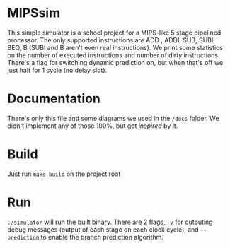 # MIPSsim

This simple simulator is a school project for a MIPS-like 5 stage pipelined processor. The only supported instructions are ADD , ADDI, SUB, SUBI, BEQ, B (SUBI and B aren't even real instructions). We print some statistics on the number of executed instructions and number of dirty instructions. There's a flag for switching dynamic prediction on, but when that's off we just halt for 1 cycle (no delay slot).

# Documentation
There's only this file and some diagrams we used in the `/docs` folder. We didn't implement any of those 100%, but got _inspired_ by it.

# Build
Just run `make build` on the project root

# Run
`./simulator` will run the built binary. There are 2 flags, `-v` for outputing debug messages (output of each stage on each clock cycle), and `--prediction` to enable the branch prediction algorithm.